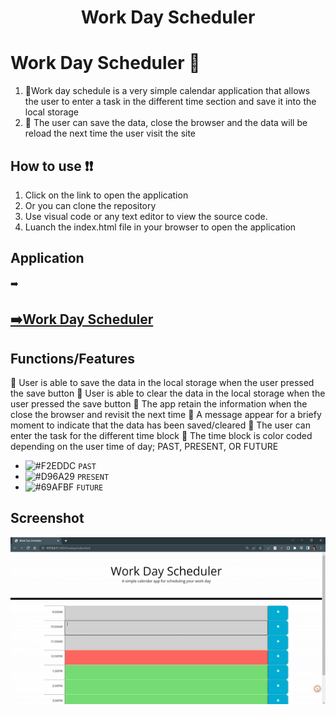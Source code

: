 <h1 align="center">Work Day Scheduler
  
# Work Day Scheduler 📅
<ol>
  <li>
    🔸Work day schedule is a very simple calendar application that allows the user to enter a task in the different time section and save it into the local storage
  </li>
  <li>🔸 The user can save the data, close the browser and the data will be reload the next time the user visit the site
  </li>
  </ol>

## How to use ❗❗
1. Click on the link to open the application
2. Or you can clone the repository
3. Use visual code or any text editor to view the source code. 
4. Luanch the index.html file in your browser to open the application

## Application
➡️<a href="https://sophoanmeas.github.io/Carleton-University-Web-Dev/03-JavaScript/Develop/" target="_blank"><h2>➡️Work Day Scheduler</a>

## Functions/Features
🌟 User is able to save the data in the local storage when the user pressed the save button
🌟 User is able to clear the data in the local storage when the user pressed the save button
🌟 The app retain the information when the close the browser and revisit the next time
🌟 A message appear for a briefy moment to indicate that the data has been saved/cleared
🌟 The user can enter the task for the different time block
🌟 The time block is color coded depending on the user time of day; PAST, PRESENT, OR FUTURE
  * ![#F2EDDC](https://via.placeholder.com/15/F2EDDC/000000?text=+) `PAST` 
  * ![#D96A29](https://via.placeholder.com/15/D96A29/000000?text=+) `PRESENT`
  * ![#69AFBF](https://via.placeholder.com/15/1589F0/000000?text=+) `FUTURE` 

## Screenshot
![Alt text](https://github.com/SophoanMeas/work-day-scheduler/blob/main/Develop/assets/img/screenshot.gif)

